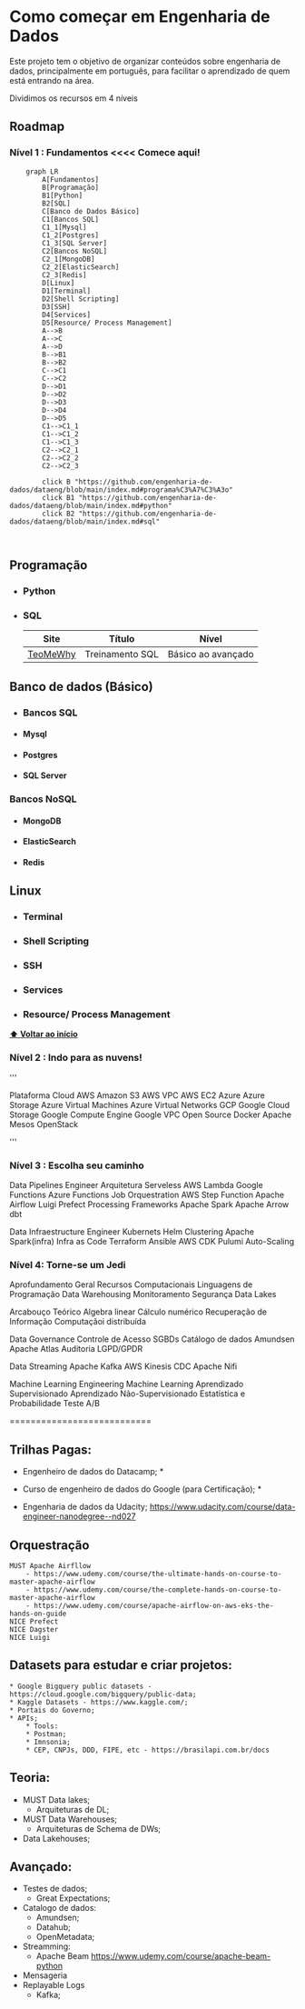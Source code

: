 # Como começar em Engenharia de Dados
Este projeto tem o objetivo de organizar conteúdos sobre engenharia de dados,  principalmente em português, para facilitar o aprendizado de quem está entrando na área.

Dividimos os recursos em 4 níveis 

## Roadmap

 
### Nível 1 : Fundamentos <<<< Comece aqui!

```mermaid
    graph LR
        A[Fundamentos]
        B[Programação]
        B1[Python]
        B2[SQL]
        C[Banco de Dados Básico]
        C1[Bancos SQL]
        C1_1[Mysql]
        C1_2[Postgres]
        C1_3[SQL Server]
        C2[Bancos NoSQL]
        C2_1[MongoDB]
        C2_2[ElasticSearch]
        C2_3[Redis]
        D[Linux]
        D1[Terminal]
        D2[Shell Scripting]
        D3[SSH]
        D4[Services]
        D5[Resource/ Process Management]
        A-->B
        A-->C
        A-->D
        B-->B1
        B-->B2
        C-->C1
        C-->C2
        D-->D1
        D-->D2
        D-->D3
        D-->D4
        D-->D5
        C1-->C1_1
        C1-->C1_2
        C1-->C1_3
        C2-->C2_1
        C2-->C2_2
        C2-->C2_3

        click B "https://github.com/engenharia-de-dados/dataeng/blob/main/index.md#programa%C3%A7%C3%A3o"
        click B1 "https://github.com/engenharia-de-dados/dataeng/blob/main/index.md#python"
        click B2 "https://github.com/engenharia-de-dados/dataeng/blob/main/index.md#sql"
       
      
```

##  Programação 

- ### Python

- ### SQL
    |Site|Título|Nível|
    |---|---|---|
    |[TeoMeWhy](https://github.com/TeoCalvo/sql_gc)|Treinamento SQL|Básico ao avançado|
    
   
## Banco de dados (Básico)

- ### Bancos SQL

- #### Mysql

- #### Postgres

- #### SQL Server

### Bancos NoSQL

- #### MongoDB

- #### ElasticSearch

- #### Redis

## Linux

- ### Terminal 

- ### Shell Scripting

- ### SSH

- ### Services

- ### Resource/ Process Management


**[⬆ Voltar ao início](#roadmap)**

### Nível 2 : Indo para as nuvens!
'''

Plataforma
    Cloud
        AWS
            Amazon S3
            AWS VPC
            AWS EC2
        Azure
            Azure Storage
            Azure Virtual Machines
            Azure Virtual Networks
        GCP
            Google Cloud Storage
            Google Compute Engine
            Google VPC
    Open Source
        Docker
        Apache Mesos
        OpenStack

'''
### Nível 3 : Escolha seu caminho

Data Pipelines Engineer
    Arquitetura Serveless
        AWS Lambda
        Google Functions
        Azure Functions
    Job Orquestration
        AWS Step Function
        Apache Airflow
        Luigi
        Prefect
    Processing Frameworks
        Apache Spark
        Apache Arrow
        dbt


Data Infraestructure Engineer
    Kubernets
        Helm
    Clustering
        Apache Spark(infra)
    Infra as Code
        Terraform
        Ansible
        AWS CDK
        Pulumi
    Auto-Scaling


### Nível 4: Torne-se um Jedi

Aprofundamento Geral
    Recursos Computacionais
    Linguagens de Programação
    Data Warehousing
    Monitoramento
    Segurança
    Data Lakes

Arcabouço Teórico
    Algebra linear
    Cálculo numérico
    Recuperação de Informação
    Computaçãoi distribuída

Data Governance
    Controle de Acesso SGBDs
    Catálogo de dados
        Amundsen
        Apache Atlas
    Auditoria
        LGPD/GPDR

Data Streaming
    Apache Kafka
    AWS Kinesis
    CDC
    Apache Nifi

Machine Learning Engineering
    Machine Learning
        Aprendizado Supervisionado
        Aprendizado Não-Supervisionado
    Estatística e Probabilidade
    Teste A/B
 

 ===========================

## Trilhas Pagas:
* Engenheiro de dados do Datacamp;
    * 

* Curso de engenheiro de dados do Google (para Certificação);
    * 

* Engenharia de dados da Udacity;  https://www.udacity.com/course/data-engineer-nanodegree--nd027

 


## Orquestração
	MUST Apache Airfllow
		- https://www.udemy.com/course/the-ultimate-hands-on-course-to-master-apache-airflow
		- https://www.udemy.com/course/the-complete-hands-on-course-to-master-apache-airflow
		- https://www.udemy.com/course/apache-airflow-on-aws-eks-the-hands-on-guide	
	NICE Prefect
	NICE Dagster
	NICE Luigi
		 
 

## Datasets para estudar e criar projetos:
	* Google Bigquery public datasets - https://cloud.google.com/bigquery/public-data;
	* Kaggle Datasets - https://www.kaggle.com/;
	* Portais do Governo;
	* APIs;
	    * Tools:
		* Postman;
		* Imnsonia;
	    * CEP, CNPJs, DDD, FIPE, etc - https://brasilapi.com.br/docs


## Teoria:
* MUST Data lakes;
	* Arquiteturas de DL;
* MUST Data Warehouses;
	* Arquiteturas de Schema de DWs;
* Data Lakehouses;


## Avançado:

* Testes de dados;
    * Great Expectations;
* Catalogo de dados:
    * Amundsen;
    * Datahub;
    * OpenMetadata;
* Streamming:
    * Apache Beam
	https://www.udemy.com/course/apache-beam-python
* Mensageria
* Replayable Logs
    * Kafka;
